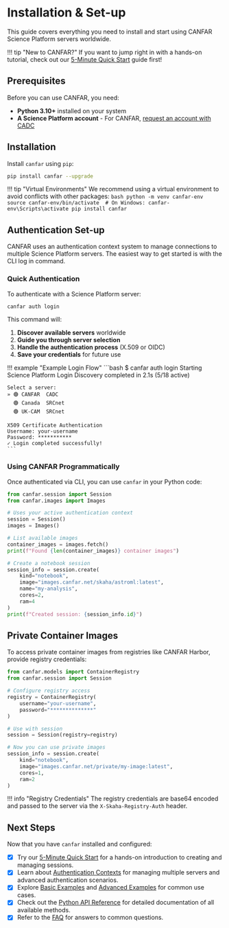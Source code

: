 # Installation & Set-up

This guide covers everything you need to install and start using CANFAR Science Platform servers worldwide.

!!! tip "New to CANFAR?"
    If you want to jump right in with a hands-on tutorial, check out our [5-Minute Quick Start](quick-start.md) guide first!

## Prerequisites

Before you can use CANFAR, you need:

- **Python 3.10+** installed on your system
- **A Science Platform account** - For CANFAR, [request an account with CADC](https://www.cadc-ccda.hia-iha.nrc-cnrc.gc.ca/en/auth/request.html)

## Installation

Install `canfar` using `pip`:

```bash
pip install canfar --upgrade
```

!!! tip "Virtual Environments"
    We recommend using a virtual environment to avoid conflicts with other packages:
    ```bash
    python -m venv canfar-env
    source canfar-env/bin/activate  # On Windows: canfar-env\Scripts\activate
    pip install canfar
    ```

## Authentication Set-up

CANFAR uses an authentication context system to manage connections to multiple Science Platform servers. The easiest way to get started is with the CLI log in command.

### Quick Authentication

To authenticate with a Science Platform server:

```bash
canfar auth login
```

This command will:

1. **Discover available servers** worldwide
2. **Guide you through server selection**
3. **Handle the authentication process** (X.509 or OIDC)
4. **Save your credentials** for future use

!!! example "Example Login Flow"
    ```bash
    $ canfar auth login
    Starting Science Platform Login
    Discovery completed in 2.1s (5/18 active)

    Select a server:
    » 🟢 CANFAR  CADC
      🟢 Canada  SRCnet
      🟢 UK-CAM  SRCnet

    X509 Certificate Authentication
    Username: your-username
    Password: ***********
    ✓ Login completed successfully!
    ```

### Using CANFAR Programmatically

Once authenticated via CLI, you can use `canfar` in your Python code:

```python
from canfar.session import Session
from canfar.images import Images

# Uses your active authentication context
session = Session()
images = Images()

# List available images
container_images = images.fetch()
print(f"Found {len(container_images)} container images")

# Create a notebook session
session_info = session.create(
    kind="notebook",
    image="images.canfar.net/skaha/astroml:latest",
    name="my-analysis",
    cores=2,
    ram=4
)
print(f"Created session: {session_info.id}")
```

## Private Container Images

To access private container images from registries like CANFAR Harbor, provide registry credentials:

```python
from canfar.models import ContainerRegistry
from canfar.session import Session

# Configure registry access
registry = ContainerRegistry(
    username="your-username",
    password="**************"
)

# Use with session
session = Session(registry=registry)

# Now you can use private images
session_info = session.create(
    kind="notebook",
    image="images.canfar.net/private/my-image:latest",
    cores=1,
    ram=2
)
```

!!! info "Registry Credentials"
    The registry credentials are base64 encoded and passed to the server via the `X-Skaha-Registry-Auth` header.

## Next Steps

Now that you have `canfar` installed and configured:

- [x] Try our [5-Minute Quick Start](quick-start.md) for a hands-on introduction to creating and managing sessions.
- [x] Learn about [Authentication Contexts](../cli/authentication-contexts.md) for managing multiple servers and advanced authentication scenarios.
- [x] Explore [Basic Examples](examples.md) and [Advanced Examples](advanced-examples.md) for common use cases.
- [x] Check out the [Python API Reference](session.md) for detailed documentation of all available methods.
- [x] Refer to the [FAQ](../platform/support/faq.md) for answers to common questions.
